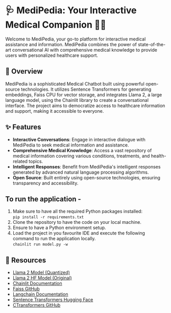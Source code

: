 # 🩺 MediPedia: Your Interactive Medical Companion 🤖💬

Welcome to MediPedia, your go-to platform for interactive medical assistance and information. MediPedia combines the power of state-of-the-art conversational AI with comprehensive medical knowledge to provide users with personalized healthcare support.

## 📝 Overview

MediPedia is a sophisticated Medical Chatbot built using powerful open-source technologies. It utilizes Sentence Transformers for generating embeddings, Faiss CPU for vector storage, and integrates Llama 2, a large language model, using the Chainlit library to create a conversational interface. The project aims to democratize access to healthcare information and support, making it accessible to everyone.



## ✨ Features

- **Interactive Conversations**: Engage in interactive dialogue with MediPedia to seek medical information and assistance.
- **Comprehensive Medical Knowledge**: Access a vast repository of medical information covering various conditions, treatments, and health-related topics.
- **Intelligent Responses**: Benefit from MediPedia's intelligent responses generated by advanced natural language processing algorithms.
- **Open Source**: Built entirely using open-source technologies, ensuring transparency and accessibility.

## To run the application -
1. Make sure to have all the required Python packages installed:<br>
`pip install -r requirements.txt`
2. Clone the repository to have the code on your local machine.
3. Ensure to have a Python environment setup.
4. Load the project in you favourite IDE and execute the following command to run the application locally. <br>
   `chainlit run model.py -w` 

## 🔗 Resources

- [Llama 2 Model (Quantized)](https://huggingface.co/TheBloke/Llama...)
- [Llama 2 HF Model (Original)](https://huggingface.co/meta-llama)
- [Chainlit Documentation](https://github.com/Chainlit/chainlit)
- [Faiss GitHub](https://github.com/facebookresearch/f...)
- [Langchain Documentation](https://python.langchain.com/docs/get...)
- [Sentence Transformers Hugging Face](https://huggingface.co/sentence-trans...)
- [CTransformers GitHub](https://github.com/marella/ctransformers)


